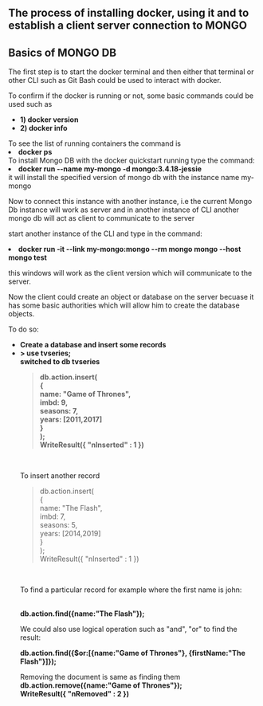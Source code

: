 ## The process of installing docker, using it and to establish a client server connection to MONGO
## Basics of MONGO DB

The first step is to start the docker terminal and then either that terminal or other CLI such as Git Bash could be used to interact with docker.

To confirm if the docker is running or not, some basic commands could be used such as
<ul>
<li>
<b>1) docker version</b>
</li><li>
<b>2) docker info</b>
</li>
</ul>
To see the list of running containers the command is 
<li>
<b>docker ps</b>
</li>
To install Mongo DB with the docker quickstart running type the command:
<li><b>
docker run --name my-mongo -d mongo:3.4.18-jessie
</b></li>
it will install the specified version of mongo db with the instance name my-mongo

Now to connect this instance with another instance, i.e the current Mongo Db instance will work as server and in another instance of CLI another mongo db will act as client to communicate to the server

start another instance of the CLI and type in the command:
<li>
<b>
docker run -it --link my-mongo:mongo --rm mongo mongo --host mongo test
</b>
</li>

this windows will work as the client version which will communicate to the server.

Now the client could create an object or database on the server becuase it has some basic authorities which will allow him to create the database objects.

To do so:
<ul>
<li>
<b>
Create a database and insert some records
</b>

<li>
<b> > use tvseries; <br>
switched to db tvseries
</li>

> db.action.insert( 
<br>{
<br> name: "Game of Thrones",
<br> imbd: 9,
<br> seasons: 7,
<br> years: [2011,2017]
<br> }
<br> );
<br>WriteResult({ "nInserted" : 1 })
</br>
</b>


To insert another record

> db.action.insert( 
<br>{
<br> name: "The Flash",
<br> imbd: 7,
<br> seasons: 5,
<br> years: [2014,2019]
<br> }
<br> );
<br>WriteResult({ "nInserted" : 1 })
</br>
</b>

To find a particular record for example where the first name is john:

<br>
<b>db.action.find({name:"The Flash"});</b>
</br>

We could also use logical operation such as "and", "or" to find the result:

<b>
db.action.find({$or:[{name:"Game of Thrones"}, {firstName:"The Flash"}]});
</b>

Removing the document is same as finding them
<b>
db.action.remove({name:"Game of Thrones"});</br>
WriteResult({ "nRemoved" : 2 })

</b>